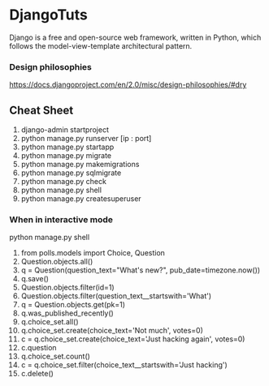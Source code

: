 # DjangoTuts
Django is a free and open-source web framework, written in Python, which follows the model-view-template architectural pattern.

### Design philosophies
https://docs.djangoproject.com/en/2.0/misc/design-philosophies/#dry

## Cheat Sheet
1. django-admin startproject <project-name>
2. python manage.py runserver [ip : port]
3. python manage.py startapp <app-name>
4. python manage.py migrate
5. python manage.py makemigrations <app-name>
6. python manage.py sqlmigrate <app-name> <migration-number>
7. python manage.py check
8. python manage.py shell
9. python manage.py createsuperuser


### When in interactive mode 

python manage.py shell

1. from polls.models import Choice, Question
2. Question.objects.all()
3. q = Question(question_text="What's new?", pub_date=timezone.now())
4. q.save()
5. Question.objects.filter(id=1)
6. Question.objects.filter(question_text__startswith='What')
7. q = Question.objects.get(pk=1)
8. q.was_published_recently()
9.  q.choice_set.all()
10. q.choice_set.create(choice_text='Not much', votes=0)
11. c = q.choice_set.create(choice_text='Just hacking again', votes=0)
12. c.question
13. q.choice_set.count()
14. c = q.choice_set.filter(choice_text__startswith='Just hacking')
15. c.delete()